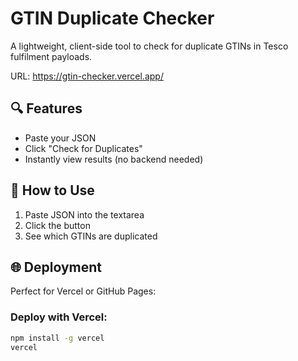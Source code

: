# GTIN Duplicate Checker

A lightweight, client-side tool to check for duplicate GTINs in Tesco fulfilment payloads.

URL: https://gtin-checker.vercel.app/

## 🔍 Features
- Paste your JSON
- Click "Check for Duplicates"
- Instantly view results (no backend needed)

## 🚀 How to Use

1. Paste JSON into the textarea
2. Click the button
3. See which GTINs are duplicated

## 🌐 Deployment

Perfect for Vercel or GitHub Pages:

### Deploy with Vercel:
```bash
npm install -g vercel
vercel
